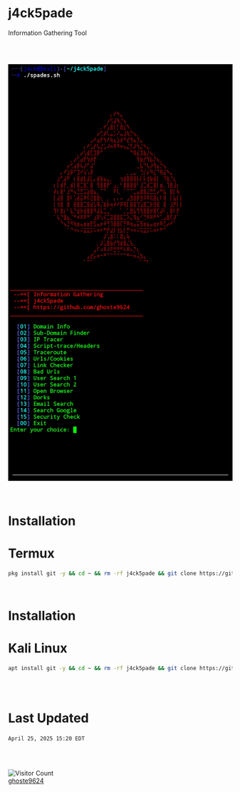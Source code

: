 # j4ck5pade
   Information Gathering Tool

<br>
<br>

![alt text](https://github.com/ghoste9624/j4ck5pade/blob/main/files%2FScreenshot_20250422-140434_Termux.jpg)

<br>

# Installation
# Termux

```bash
pkg install git -y && cd ~ && rm -rf j4ck5pade && git clone https://github.com/ghoste9624/j4ck5pade && cd j4ck5pade && chmod +x * && ./install.sh && ./spades.sh
```

<br>

# Installation
# Kali Linux 

```bash 
apt install git -y && cd ~ && rm -rf j4ck5pade && git clone https://github.com/ghoste9624/j4ck5pade && cd j4ck5pade && chmod +x * && ./kali-install.sh && ./kali-spades.sh
```

<br>
<br>

# Last Updated

``
April 25, 2025 15:20 EDT
``

<br>
<br>

![Visitor Count](https://profile-counter.glitch.me/{ghoste9624}/count.svg)
<br>
[ghoste9624](https://github.com/ghoste9624)
